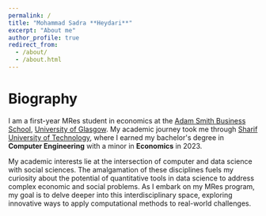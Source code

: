 ```yaml
---
permalink: /
title: "Mohammad Sadra **Heydari**"
excerpt: "About me"
author_profile: true
redirect_from: 
  - /about/
  - /about.html
---
```


# Biography

I am a first-year MRes student in economics at the [Adam Smith Business School](https://www.gla.ac.uk/schools/business/), [University of Glasgow](https://www.gla.ac.uk/).  My academic journey took me through [Sharif University of Technology](https://en.sharif.edu/), where I earned my bachelor's degree in **Computer Engineering** with a minor in **Economics** in 2023.

My academic interests lie at the intersection of computer and data science with social sciences. The amalgamation of these disciplines fuels my curiosity about the potential of quantitative tools in data science to address complex economic and social problems. As I embark on my MRes program, my goal is to delve deeper into this interdisciplinary space, exploring innovative ways to apply computational methods to real-world challenges.
